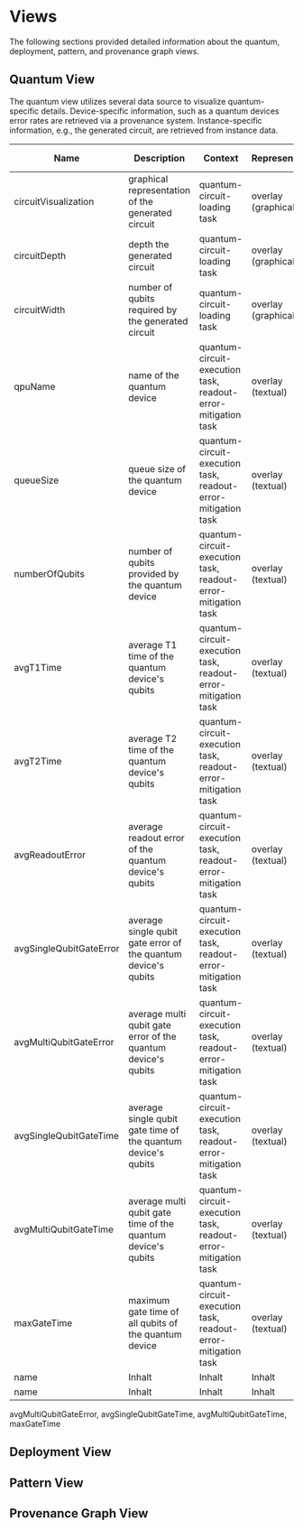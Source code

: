 # Views

The following sections provided detailed information about the quantum, deployment, pattern, and provenance graph views.

## Quantum View

The quantum view utilizes several data source to visualize quantum-specific details.
Device-specific information, such as a quantum devices error rates are retrieved via a provenance system.
Instance-specific information, e.g., the generated circuit, are retrieved from instance data.


| Name                    | Description                                                   | Context                                                       | Representation      | Data Source       |
|-------------------------|---------------------------------------------------------------|---------------------------------------------------------------|---------------------|-------------------|
| circuitVisualization    | graphical representation of the generated circuit             | quantum-circuit-loading task                                  | overlay (graphical) | instance data     |
| circuitDepth            | depth the generated circuit                                  | quantum-circuit-loading task                                  | overlay (graphical) | instance data     |
| circuitWidth            | number of qubits required by the generated circuit            | quantum-circuit-loading task                                  | overlay (graphical) | instance data     |
| qpuName                 | name of the quantum device                                    | quantum-circuit-execution task, readout-error-mitigation task                                | overlay (textual)   | provenance system |
| queueSize               | queue size of the quantum device                              | quantum-circuit-execution task, readout-error-mitigation task | overlay (textual)              | provenance system            |
| numberOfQubits          | number of qubits provided by the quantum device               | quantum-circuit-execution task, readout-error-mitigation task                                | overlay (textual)              | provenance system            |
| avgT1Time               | average T1 time of the quantum device's qubits                | quantum-circuit-execution task, readout-error-mitigation task                                | overlay (textual)              | provenance system            |
| avgT2Time               | average T2 time of the quantum device's qubits                | quantum-circuit-execution task, readout-error-mitigation task                                | overlay (textual)              | provenance system            |
| avgReadoutError         | average readout error of the quantum device's qubits          | quantum-circuit-execution task, readout-error-mitigation task                                | overlay (textual)              | provenance system            |
| avgSingleQubitGateError | average single qubit gate error of the quantum device's qubits | quantum-circuit-execution task, readout-error-mitigation task                                | overlay (textual)              | provenance system            |
| avgMultiQubitGateError  | average multi qubit gate error of the quantum device's qubits | quantum-circuit-execution task, readout-error-mitigation task                                | overlay (textual)              | provenance system            |
| avgSingleQubitGateTime  | average single qubit gate time of the quantum device's qubits | quantum-circuit-execution task, readout-error-mitigation task                                | overlay (textual)              | provenance system            |
| avgMultiQubitGateTime   | average multi qubit gate time of the quantum device's qubits  | quantum-circuit-execution task, readout-error-mitigation task                                | overlay (textual)              | provenance system            |
| maxGateTime             | maximum gate time of all qubits of the quantum device         | quantum-circuit-execution task, readout-error-mitigation task                                | overlay (textual)              | provenance system            |
| name                    | Inhalt                                                        | Inhalt                                                        | Inhalt              | Inhalt            |
| name                    | Inhalt                                                        | Inhalt                                                        | Inhalt              | Inhalt            |


 avgMultiQubitGateError, avgSingleQubitGateTime, avgMultiQubitGateTime, maxGateTime
## Deployment View

## Pattern View

## Provenance Graph View

